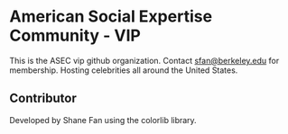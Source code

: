 # American Social Expertise Community - VIP

This is the ASEC vip github organization. 
Contact sfan@berkeley.edu for membership.
Hosting celebrities all around the United States.

## Contributor
Developed by Shane Fan using the colorlib library.
